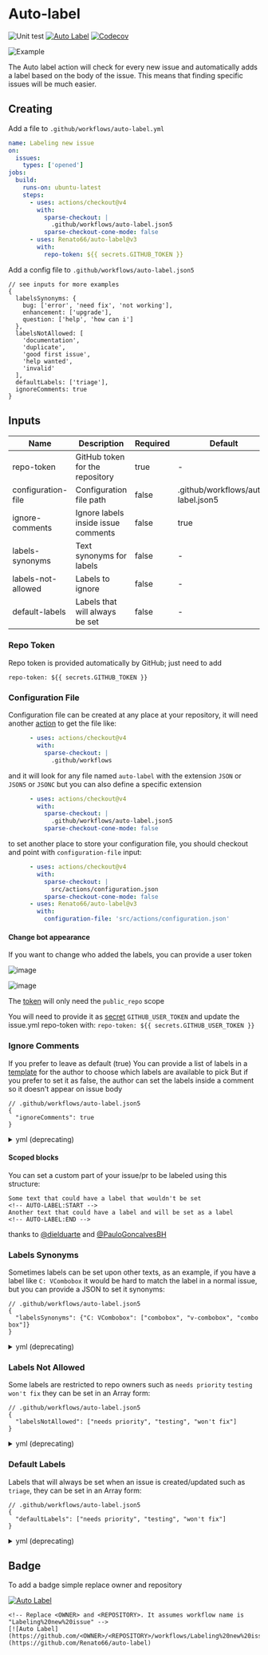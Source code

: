 # Auto-label

![Unit test](https://github.com/Renato66/auto-label/workflows/Unit%20test/badge.svg)
[![Auto Label](https://github.com/Renato66/auto-label/workflows/Labeling%20new%20issue/badge.svg)](https://github.com/Renato66/auto-label)
[![Codecov](https://codecov.io/gh/Renato66/auto-label/branch/main/graph/badge.svg)](https://codecov.io/gh/Renato66/auto-label)

<picture>
  <source media="(prefers-color-scheme: dark)" srcset="https://github.com/Renato66/auto-label/assets/9284273/2913d95b-0c38-4183-9663-fb5c659fe851">
  <img alt="Example" src="https://github.com/Renato66/auto-label/assets/9284273/b913689a-e1dd-4d04-85be-0d542199b7db">
</picture>

The Auto label action will check for every new issue and automatically adds a label based on the body of the issue. This means that finding specific issues will be much easier.

## Creating

Add a file to `.github/workflows/auto-label.yml`

```yml
name: Labeling new issue
on:
  issues:
    types: ['opened']
jobs:
  build:
    runs-on: ubuntu-latest
    steps:
      - uses: actions/checkout@v4
        with:
          sparse-checkout: |
            .github/workflows/auto-label.json5
          sparse-checkout-cone-mode: false
      - uses: Renato66/auto-label@v3
        with:
          repo-token: ${{ secrets.GITHUB_TOKEN }}
```

Add a config file to `.github/workflows/auto-label.json5`

```json5
// see inputs for more examples
{
  labelsSynonyms: {
    bug: ['error', 'need fix', 'not working'],
    enhancement: ['upgrade'],
    question: ['help', 'how can i']
  },
  labelsNotAllowed: [
    'documentation',
    'duplicate',
    'good first issue',
    'help wanted',
    'invalid'
  ],
  defaultLabels: ['triage'],
  ignoreComments: true
}
```

## Inputs

| Name               | Description                         | Required | Default                            |          Examples          |
| ------------------ | ----------------------------------- | -------- | ---------------------------------- | :------------------------: |
| repo-token         | GitHub token for the repository     | true     | -                                  | [...](#repo-token)         |
| configuration-file | Configuration file path             | false    | .github/workflows/auto-label.json5 | [...](#configuration-file) |
| ignore-comments    | Ignore labels inside issue comments | false    | true                               | [...](#ignore-comments)    |
| labels-synonyms    | Text synonyms for labels            | false    | -                                  | [...](#labels-synonyms)    |
| labels-not-allowed | Labels to ignore                    | false    | -                                  | [...](#labels-not-allowed) |
| default-labels     | Labels that will always be set      | false    | -                                  | [...](#default-labels)     |

### Repo Token

Repo token is provided automatically by GitHub; just need to add

```
repo-token: ${{ secrets.GITHUB_TOKEN }}
```

### Configuration File

Configuration file can be created at any place at your repository, it will need another [action](https://github.com/actions/checkout?tab=readme-ov-file#fetch-only-a-single-file) to get the file like:

```yml
      - uses: actions/checkout@v4
        with:
          sparse-checkout: |
            .github/workflows
```

and it will look for any file named `auto-label` with the extension `JSON` or `JSON5` or `JSONC` but you can also define a specific extension

```yml
      - uses: actions/checkout@v4
        with:
          sparse-checkout: |
            .github/workflows/auto-label.json5
          sparse-checkout-cone-mode: false
```

to set another place to store your configuration file, you should checkout and point with `configuration-file` input:

```yml
      - uses: actions/checkout@v4
        with:
          sparse-checkout: |
            src/actions/configuration.json
          sparse-checkout-cone-mode: false
      - uses: Renato66/auto-label@v3
        with:
          configuration-file: 'src/actions/configuration.json'
```

#### Change bot appearance

If you want to change who added the labels, you can provide a user token

![image](https://user-images.githubusercontent.com/9284273/79672221-678bf080-81a6-11ea-908e-fb875772121a.png)

![image](https://user-images.githubusercontent.com/9284273/79672289-e123de80-81a6-11ea-9faa-237adc0873f0.png)

The [token](https://help.github.com/en/github/authenticating-to-github/creating-a-personal-access-token-for-the-command-line) will only need the `public_repo` scope

You will need to provide it as [secret](https://help.github.com/en/actions/configuring-and-managing-workflows/creating-and-storing-encrypted-secrets) `GITHUB_USER_TOKEN`
and update the issue.yml repo-token with:
`repo-token: ${{ secrets.GITHUB_USER_TOKEN }}`

### Ignore Comments

If you prefer to leave as default (true) You can provide a list of labels in a [template](https://help.github.com/en/github/building-a-strong-community/configuring-issue-templates-for-your-repository#configuring-the-template-chooser) for the author to choose which labels are available to pick
But if you prefer to set it as false, the author can set the labels inside a comment so it doesn't appear on issue body

```json5
// .github/workflows/auto-label.json5
{
  "ignoreComments": true
}
```

<details>
  <summary>yml (deprecating)</summary>

  ```yml
  ignore-comments: true
  ```
</details>


#### Scoped blocks

You can set a custom part of your issue/pr to be labeled using this structure:

```
Some text that could have a label that wouldn't be set
<!-- AUTO-LABEL:START -->
Another text that could have a label and will be set as a label
<!-- AUTO-LABEL:END -->
```

thanks to [@dielduarte](https://github.com/dielduarte) and [@PauloGoncalvesBH](https://github.com/PauloGoncalvesBH)

### Labels Synonyms

Sometimes labels can be set upon other texts, as an example, if you have a label like `C: VCombobox` it would be hard to match the label in a normal issue, but you can provide a JSON to set it synonyms:

```json5
// .github/workflows/auto-label.json5
{
  "labelsSynonyms": {"C: VCombobox": ["combobox", "v-combobox", "combo box"]}
}
```

<details>
  <summary>yml (deprecating)</summary>

  ```yml
  labels-synonyms: '{"C: VCombobox":["combobox","v-combobox","combo box"]}'
  ```
</details>

### Labels Not Allowed

Some labels are restricted to repo owners such as `needs priority` `testing` `won't fix` they can be set in an Array form:

```json5
// .github/workflows/auto-label.json5
{
  "labelsNotAllowed": ["needs priority", "testing", "won't fix"]
}
```

<details>
  <summary>yml (deprecating)</summary>

  ```yml
  labels-not-allowed: '["needs priority","testing","won't fix"]'
  ```
</details>

### Default Labels

Labels that will always be set when an issue is created/updated such as `triage`, they can be set in an Array form:

```json5
// .github/workflows/auto-label.json5
{
  "defaultLabels": ["needs priority", "testing", "won't fix"]
}
```

<details>
  <summary>yml (deprecating)</summary>

  ```yml
  default-labels: '["triage"]'
  ```
</details>

## Badge

To add a badge simple replace owner and repository

<!-- Replace <OWNER> and <REPOSITORY>. It assumes workflow name is "Labeling%20new%20issue" -->

[![Auto Label](https://github.com/Renato66/auto-label/workflows/Labeling%20new%20issue/badge.svg)](https://github.com/Renato66/auto-label)

```
<!-- Replace <OWNER> and <REPOSITORY>. It assumes workflow name is "Labeling%20new%20issue" -->
[![Auto Label](https://github.com/<OWNER>/<REPOSITORY>/workflows/Labeling%20new%20issue/badge.svg)](https://github.com/Renato66/auto-label)
```
